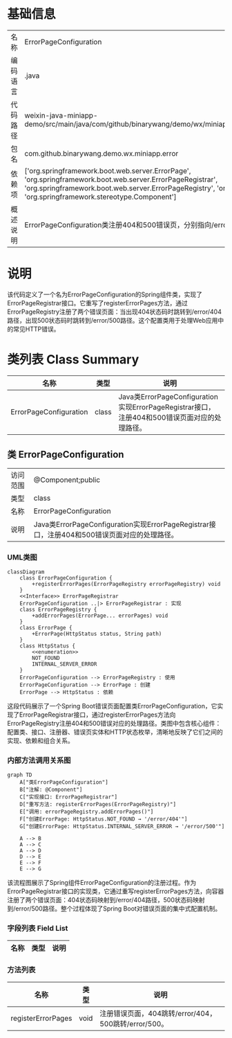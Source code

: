 # 基础信息

|      |      |
|------|------|
| 名称 | ErrorPageConfiguration |
| 编码语言 | .java |
| 代码路径 | weixin-java-miniapp-demo/src/main/java/com/github/binarywang/demo/wx/miniapp/error/ErrorPageConfiguration.java |
| 包名 | com.github.binarywang.demo.wx.miniapp.error |
| 依赖项 | ['org.springframework.boot.web.server.ErrorPage', 'org.springframework.boot.web.server.ErrorPageRegistrar', 'org.springframework.boot.web.server.ErrorPageRegistry', 'org.springframework.http.HttpStatus', 'org.springframework.stereotype.Component'] |
| 概述说明 | ErrorPageConfiguration类注册404和500错误页，分别指向/error/404和/error/500路径。 |

# 说明

该代码定义了一个名为ErrorPageConfiguration的Spring组件类，实现了ErrorPageRegistrar接口。它重写了registerErrorPages方法，通过ErrorPageRegistry注册了两个错误页面：当出现404状态码时跳转到/error/404路径，出现500状态码时跳转到/error/500路径。这个配置类用于处理Web应用中的常见HTTP错误。

# 类列表 Class Summary

| 名称   | 类型  | 说明 |
|-------|------|-------------|
| ErrorPageConfiguration | class | Java类ErrorPageConfiguration实现ErrorPageRegistrar接口，注册404和500错误页面对应的处理路径。 |



## 类 ErrorPageConfiguration

|      |      |
|------|------|
| 访问范围 | @Component;public |
| 类型 | class |
| 名称 | ErrorPageConfiguration |
| 说明 | Java类ErrorPageConfiguration实现ErrorPageRegistrar接口，注册404和500错误页面对应的处理路径。 |


### UML类图

```mermaid
classDiagram
    class ErrorPageConfiguration {
        +registerErrorPages(ErrorPageRegistry errorPageRegistry) void
    }
    <<Interface>> ErrorPageRegistrar
    ErrorPageConfiguration ..|> ErrorPageRegistrar : 实现
    class ErrorPageRegistry {
        +addErrorPages(ErrorPage... errorPages) void
    }
    class ErrorPage {
        +ErrorPage(HttpStatus status, String path)
    }
    class HttpStatus {
        <<enumeration>>
        NOT_FOUND
        INTERNAL_SERVER_ERROR
    }
    ErrorPageConfiguration --> ErrorPageRegistry : 使用
    ErrorPageConfiguration --> ErrorPage : 创建
    ErrorPage --> HttpStatus : 依赖
```

这段代码展示了一个Spring Boot错误页面配置类ErrorPageConfiguration，它实现了ErrorPageRegistrar接口，通过registerErrorPages方法向ErrorPageRegistry注册404和500错误对应的处理路径。类图中包含核心组件：配置类、接口、注册器、错误页实体和HTTP状态枚举，清晰地反映了它们之间的实现、依赖和组合关系。


### 内部方法调用关系图

```mermaid
graph TD
    A["类ErrorPageConfiguration"]
    B["注解: @Component"]
    C["实现接口: ErrorPageRegistrar"]
    D["重写方法: registerErrorPages(ErrorPageRegistry)"]
    E["调用: errorPageRegistry.addErrorPages()"]
    F["创建ErrorPage: HttpStatus.NOT_FOUND → '/error/404'"]
    G["创建ErrorPage: HttpStatus.INTERNAL_SERVER_ERROR → '/error/500'"]

    A --> B
    A --> C
    A --> D
    D --> E
    E --> F
    E --> G
```

该流程图展示了Spring组件ErrorPageConfiguration的注册过程。作为ErrorPageRegistrar接口的实现类，它通过重写registerErrorPages方法，向容器注册了两个错误页面：404状态码映射到/error/404路径，500状态码映射到/error/500路径。整个过程体现了Spring Boot对错误页面的集中式配置机制。

### 字段列表 Field List

| 名称  | 类型  | 说明 |
|-------|-------|------|

### 方法列表

| 名称  | 类型  | 说明 |
|-------|-------|------|
| registerErrorPages | void | 注册错误页面，404跳转/error/404，500跳转/error/500。 |




